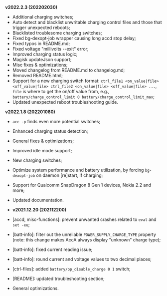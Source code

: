 **v2022.2.3 (202202030)**
- Additional charging switches;
- Auto detect and blacklist unwritable charging control files and those that trigger unexpected reboots;
- Blacklisted troublesome charging switches;
- Fixed bg-dexopt-job wrapper causing long accd stop delay;
- Fixed typos in README.md;
- Fixed voltage "millivolts --exit" error;
- Improved charging status logic;
- Magisk updateJson support;
- Misc fixes & optimizations;
- Moved changelog from README.md to changelog.md;
- Removed README.html;
- Support for a new charging switch format: `ctrl_file1 <on_value|file> <off_value|file> ctrl_file2 <on_value|file> <off_value|file> ...`, `file` is where to get the on/off value from, e.g., `battery/charge_control_limit 0 battery/charge_control_limit_max`;
- Updated unexpected reboot troubleshooting guide.

**v2022.1.8 (202201080)**
- `acc -p` finds even more potential switches;
- Enhanced charging status detection;
- General fixes & optimizations;
- Improved idle mode support;
- New charging switches;
- Optimize system performance and battery utilization, by forcing `bg-dexopt-job` on daemon [re]start, if charging;
- Support for Qualcomm SnapDragon 8 Gen 1 devices, Nokia 2.2 and more;
- Updated documentation.

- **v2021.12.20 (202112200)**
- [accd, misc-functions]: prevent unwanted crashes related to `eval` and `set -eu`;
- [batt-info]: filter out the unreliable `POWER_SUPPLY_CHARGE_TYPE` property (note: this change makes AccA always display "unknown" charge type);
- [batt-info]: fixed current reading issue;
- [batt-info]: round current and voltage values to two decimal places;
- [ctrl-files]: added `battery/op_disable_charge 0 1` switch;
- [README]: updated troubleshooting section;
- General optimizations.
